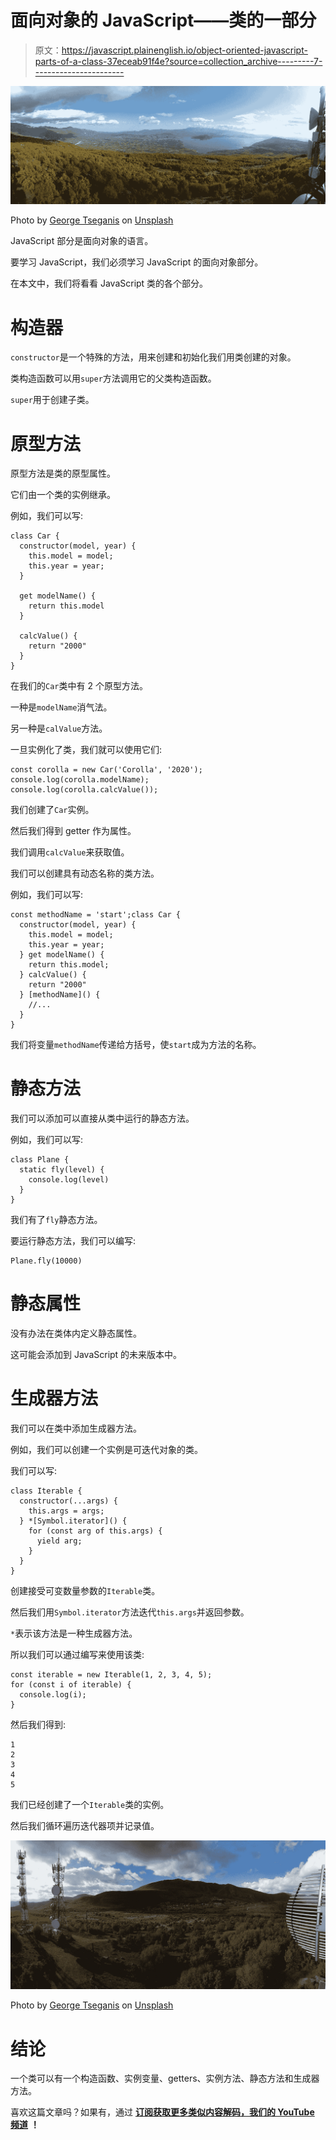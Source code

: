# 面向对象的 JavaScript——类的一部分

> 原文：<https://javascript.plainenglish.io/object-oriented-javascript-parts-of-a-class-37eceab91f4e?source=collection_archive---------7----------------------->

![](img/be432946f0de6294de876e80e1c550f3.png)

Photo by [George Tseganis](https://unsplash.com/@george_tse?utm_source=medium&utm_medium=referral) on [Unsplash](https://unsplash.com?utm_source=medium&utm_medium=referral)

JavaScript 部分是面向对象的语言。

要学习 JavaScript，我们必须学习 JavaScript 的面向对象部分。

在本文中，我们将看看 JavaScript 类的各个部分。

# 构造器

`constructor`是一个特殊的方法，用来创建和初始化我们用类创建的对象。

类构造函数可以用`super`方法调用它的父类构造函数。

`super`用于创建子类。

# 原型方法

原型方法是类的原型属性。

它们由一个类的实例继承。

例如，我们可以写:

```
class Car {
  constructor(model, year) {
    this.model = model;
    this.year = year;
  }

  get modelName() {
    return this.model
  }

  calcValue() {
    return "2000"
  }
}
```

在我们的`Car`类中有 2 个原型方法。

一种是`modelName`消气法。

另一种是`calValue`方法。

一旦实例化了类，我们就可以使用它们:

```
const corolla = new Car('Corolla', '2020');
console.log(corolla.modelName);
console.log(corolla.calcValue());
```

我们创建了`Car`实例。

然后我们得到 getter 作为属性。

我们调用`calcValue`来获取值。

我们可以创建具有动态名称的类方法。

例如，我们可以写:

```
const methodName = 'start';class Car {
  constructor(model, year) {
    this.model = model;
    this.year = year;
  } get modelName() {
    return this.model;
  } calcValue() {
    return "2000"
  } [methodName]() {
    //...
  }
}
```

我们将变量`methodName`传递给方括号，使`start`成为方法的名称。

# 静态方法

我们可以添加可以直接从类中运行的静态方法。

例如，我们可以写:

```
class Plane {
  static fly(level) {
    console.log(level)
  }
}
```

我们有了`fly`静态方法。

要运行静态方法，我们可以编写:

```
Plane.fly(10000)
```

# 静态属性

没有办法在类体内定义静态属性。

这可能会添加到 JavaScript 的未来版本中。

# 生成器方法

我们可以在类中添加生成器方法。

例如，我们可以创建一个实例是可迭代对象的类。

我们可以写:

```
class Iterable {
  constructor(...args) {
    this.args = args;
  } *[Symbol.iterator]() {
    for (const arg of this.args) {
      yield arg;
    }
  }
}
```

创建接受可变数量参数的`Iterable`类。

然后我们用`Symbol.iterator`方法迭代`this.args`并返回参数。

`*`表示该方法是一种生成器方法。

所以我们可以通过编写来使用该类:

```
const iterable = new Iterable(1, 2, 3, 4, 5);
for (const i of iterable) {
  console.log(i);
}
```

然后我们得到:

```
1
2
3
4
5
```

我们已经创建了一个`Iterable`类的实例。

然后我们循环遍历迭代器项并记录值。

![](img/d84d0446976f47c6be6a1dd7e84a0705.png)

Photo by [George Tseganis](https://unsplash.com/@george_tse?utm_source=medium&utm_medium=referral) on [Unsplash](https://unsplash.com?utm_source=medium&utm_medium=referral)

# 结论

一个类可以有一个构造函数、实例变量、getters、实例方法、静态方法和生成器方法。

喜欢这篇文章吗？如果有，通过 [**订阅获取更多类似内容解码，我们的 YouTube 频道**](https://www.youtube.com/channel/UCtipWUghju290NWcn8jhyAw?sub_confirmation=true) **！**